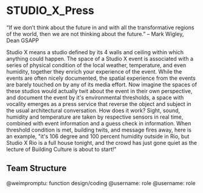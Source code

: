 # STUDIO_X_Press

“If we don’t think about the future in and with all the transformative regions of the world, then we are not thinking about the future.”
– Mark Wigley, Dean GSAPP

Studio X means a studio defined by its 4 walls and ceiling within which anything could happen.  The space of a Studio X event is associated with a series of physical condition of the local weather, temperature, and even humidity, together they enrich your experience of the event. While the events are often nicely documented, the spatial experience from the events are barely touched on by any of its media effort. Now imagine the spaces of these studios would actually twit about the event in their own perspective, and document the event by it's environmental thresholds, a space with vocality emerges as a press service that reverse the object and subject in the usual architectural conversation. 
How does it work? Sight, sound, humidity and temperature are taken by respective sensors in real time, combined with event information and a guess check in information. When threshold condition is met, building twits, and message fires away, here is an example, "it's 106 degree and 100 percent humidity outside in Rio, but Studio X Rio is a full house tonight, and the crowd has just gone quiet as the lecture of Building Culture is about to start!" 


## Team Structure

@weimpromptu: function design/coding 
@username: role
@username: role
